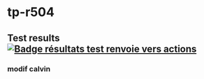 # tp-r504
## Test results [![Badge résultats test renvoie vers actions](https://github.com/Azerty228469/tp-r504/actions/workflows/pytest.yml/badge.svg)](https://github.com/Azerty228469/tp-r504/actions)

### modif calvin
